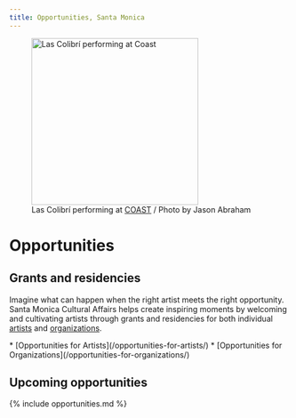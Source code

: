 ```yaml
---
title: Opportunities, Santa Monica
---
```


<figure class="image">
  <img src="/uploads/coast-las-colibri.jpg" height="300" alt="Las Colibrí performing at Coast" data-aspect-ratio="3/2" />
  <figcaption>Las Colibrí performing at <a href="https://www.santamonica.com/event/coast/">COAST</a> / Photo by Jason Abraham</figcaption>
</figure>

Opportunities
=============

## Grants and residencies

Imagine what can happen when the right artist meets the right opportunity. Santa Monica Cultural Affairs helps create inspiring moments by welcoming and cultivating artists through grants and residencies for both individual [artists](/opportunities-for-artists/) and [organizations](/opportunities-for-organizations/).

<nav class="action" markdown="1">
*   [Opportunities for Artists](/opportunities-for-artists/)
*   [Opportunities for Organizations](/opportunities-for-organizations/)
</nav>
 
## Upcoming opportunities

{% include opportunities.md %}

<!--
## Resources

*   [18th Street Arts Center](https://18thstreet.org/)
*   [Mike Kelley Foundation for the Arts](http://www.mikekelleyfoundation.org/#!/grants/)
*   [LA County Arts Commission](https://www.lacountyarts.org/)
*   [Los Angeles Department of Cultural Affairs](https://culturela.org/)
*   [Santa Monica Library Foundation Center](https://smpl.org/Grants.aspx)
*   [California Arts Council](http://cac.ca.gov/)
*   [Center for Cultural Innovation](https://www.cciarts.org/) 

#### FAQs

*   How can I get a studio here?
*   How can I/my organization apply for a grant here?
*   Can I rent space for my performance/concert/exhibit/fundraiser?
*   My band/food truck/workshop is available for booking, who can I send info to?
*   Can you promote my art event?
*   How do I find out about local art events?
*   How do I find a job in the arts?
*   Are there places to take classes in printmaking/pottery/metalwork/painting here?
-->


